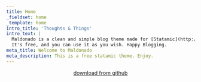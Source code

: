 ```yaml
---
title: Home
_fieldset: home
_template: home
intro_title: 'Thoughts & Things'
intro_text: |
  Maldonado is a clean and simple blog theme made for [Statamic](http://statamic.com).  
  It's free, and you can use it as you wish. Happy Blogging.
meta_title: Welcome to Maldonado
meta_description: This is a free statamic theme. Enjoy.
---
```

<div style="text-align: center;">
<a href="https://github.com/galacticrobot" class="btn btn-large"><i class="fa fa-arrow-circle-o-down"></i> download from github</a>
</div>
